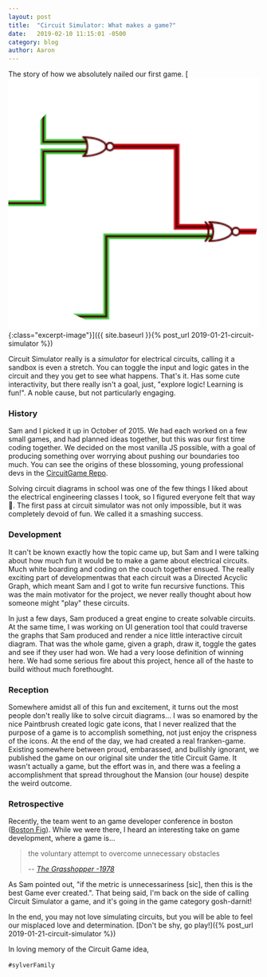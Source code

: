 ```yaml
---
layout: post
title:  "Circuit Simulator: What makes a game?"
date:   2019-02-10 11:15:01 -0500
category: blog
author: Aaron
---
```

The story of how we absolutely nailed our first game.
[![CircuitGame sample view of 2 logic gates](/assets/circuitFeatureImage.png){:class="excerpt-image"}]({{ site.baseurl }}{% post_url 2019-01-21-circuit-simulator %})
<!-- End excerpt -->

Circuit Simulator really is a _simulator_ for electrical circuits, calling it a sandbox is even a stretch. You can toggle the input and logic gates in the circuit and they you get to see what happens. That's it. Has some cute interactivity, but there really isn't a goal, just, "explore logic! Learning is fun!". A noble cause, but not particularly engaging.


### History

Sam and I picked it up in October of 2015. We had each worked on a few small games, and had planned ideas together, but this was our first time coding together. We decided on the most vanilla JS possible, with a goal of producing something over worrying about pushing our boundaries too much. You can see the origins of these blossoming, young professional devs in the [CircuitGame Repo](https://github.com/SylverStudios/CircuitGame).

Solving circuit diagrams in school was one of the few things I liked about the electrical engineering classes I took, so I figured everyone felt that way :facepalm:. The first pass at circuit simulator was not only impossible, but it was completely devoid of fun. We called it a smashing success.

### Development

It can't be known exactly how the topic came up, but Sam and I were talking about how much fun it would be to make a game about electrical circuits. Much white boarding and coding on the couch together ensued. The really exciting part of developmentwas that each circuit was a Directed Acyclic Graph, which meant Sam and I got to write fun recursive functions. This was the main motivator for the project, we never really thought about how someone might "play" these circuits.

In just a few days, Sam produced a great engine to create solvable circuits. At the same time, I was working on UI generation tool that could traverse the graphs that Sam produced and render a nice little interactive circuit diagram. That was the whole game, given a graph, draw it, toggle the gates and see if they user had won. We had a very loose definition of winning here. We had some serious fire about this project, hence all of the haste to build without much forethought.


### Reception

Somewhere amidst all of this fun and excitement, it turns out the most people don't really like to solve circuit diagrams… I was so enamored by the nice Paintbrush created logic gate icons, that I never realized that the purpose of a game is to accomplish something, not just enjoy the crispness of the icons. At the end of the day, we had created a real franken-game. Existing somewhere between proud, embarassed, and bullishly ignorant, we published the game on our original site under the title Circuit Game. It wasn't actually a game, but the effort was in, and there was a feeling a accomplishment that spread throughout the Mansion (our house) despite the weird outcome.

### Retrospective

Recently, the team went to an game developer conference in boston ([Boston Fig](https://www.bostonfig.com/talks/)). While we were there, I heard an interesting take on game development, where a game is…

> the voluntary attempt to overcome unnecessary obstacles
>
> -- <cite>[The Grasshopper -1978](https://www.goodreads.com/book/show/803547.The_Grasshopper)</cite>

As Sam pointed out, "if the metric is unnecessariness [sic], then this is the best Game ever created.". That being said, I'm back on the side of calling Circuit Simulator a game, and it's going in the game category gosh-darnit!


In the end, you may not love simulating circuits, but you will be able to feel our misplaced love and determination. [Don't be shy, go play!]({% post_url 2019-01-21-circuit-simulator %})

In loving memory of the Circuit Game idea,

`#sylverFamily`
